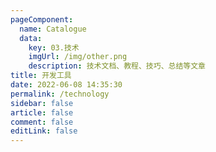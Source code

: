 ```yaml
---
pageComponent:
  name: Catalogue
  data:
    key: 03.技术
    imgUrl: /img/other.png
    description: 技术文档、教程、技巧、总结等文章
title: 开发工具
date: 2022-06-08 14:35:30
permalink: /technology
sidebar: false
article: false
comment: false
editLink: false
---
```

